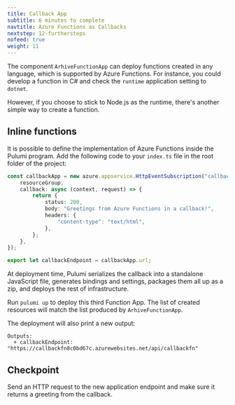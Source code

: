 ```yaml
---
title: Callback App
subtitle: 6 minutes to complete
navtitle: Azure Functions as Callbacks
nextstep: 12-furthersteps
nofeed: true
weight: 11
---
```


The component `ArhiveFunctionApp` can deploy functions created in any language, which is supported by Azure Functions. For instance, you could develop a function in C# and check the `runtime` application setting to `dotnet`.

However, if you choose to stick to Node.js as the runtime, there's another simple way to create a function.

## Inline functions

It is possible to define the implementation of Azure Functions inside the Pulumi program. Add the following code to your `index.ts` file in the root folder of the project:

``` ts
const callbackApp = new azure.appservice.HttpEventSubscription("callbackfn", {
    resourceGroup,
    callback: async (context, request) => {
        return {
            status: 200,
            body: "Greetings from Azure Functions in a callback!",
            headers: {
                "content-type": "text/html",
            },
        };
    },
});

export let callbackEndpoint = callbackApp.url;
```

At deployment time, Pulumi serializes the callback into a standalone JavaScript file, generates bindings and settings, packages them all up as a zip, and deploys the rest of infrastructure.

Run `pulumi up` to deploy this third Function App. The list of created resources will match the list produced by `ArhiveFunctionApp`.

The deployment will also print a new output:

```
Outputs:
  + callbackEndpoint: "https://callbackfn8c0bd67c.azurewebsites.net/api/callbackfn"
```

## Checkpoint

Send an HTTP request to the new application endpoint and make sure it returns a greeting from the callback.
